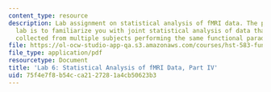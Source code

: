 ```yaml
---
content_type: resource
description: Lab assignment on statistical analysis of fMRI data. The purpose of this
  lab is to familiarize you with joint statistical analysis of data that has been
  collected from multiple subjects performing the same functional paradigm.
file: https://ol-ocw-studio-app-qa.s3.amazonaws.com/courses/hst-583-functional-magnetic-resonance-imaging-data-acquisition-and-analysis-fall-2008/75f4e7f8b54cca2127281a4cb50623b3_lab6d.pdf
file_type: application/pdf
resourcetype: Document
title: 'Lab 6: Statistical Analysis of fMRI Data, Part IV'
uid: 75f4e7f8-b54c-ca21-2728-1a4cb50623b3
---
```

